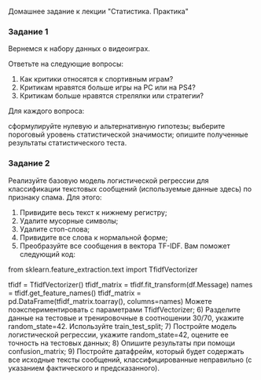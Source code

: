 
Домашнее задание к лекции "Статистика. Практика"
### Задание 1
Вернемся к набору данных о видеоиграх.

Ответьте на следующие вопросы:

1) Как критики относятся к спортивным играм?
2) Критикам нравятся больше игры на PC или на PS4?
3) Критикам больше нравятся стрелялки или стратегии?

Для каждого вопроса:

сформулируйте нулевую и альтернативную гипотезы;
выберите пороговый уровень статистической значимости;
опишите полученные результаты статистического теста.

### Задание 2
Реализуйте базовую модель логистической регрессии для классификации текстовых сообщений (используемые данные здесь) по признаку спама. Для этого:

1) Привидите весь текст к нижнему регистру;
2) Удалите мусорные символы;
3) Удалите стоп-слова;
4) Привидите все слова к нормальной форме;
5) Преобразуйте все сообщения в вектора TF-IDF. Вам поможет следующий код:

from sklearn.feature_extraction.text import TfidfVectorizer

tfidf = TfidfVectorizer()
tfidf_matrix = tfidf.fit_transform(df.Message)
names = tfidf.get_feature_names()
tfidf_matrix = pd.DataFrame(tfidf_matrix.toarray(), columns=names)
Можете поэкспериментировать с параметрами TfidfVectorizer;
6) Разделите данные на тестовые и тренировочные в соотношении 30/70, укажите random_state=42. Используйте train_test_split;
7) Постройте модель логистической регрессии, укажите random_state=42, оцените ее точность на тестовых данных;
8) Опишите результаты при помощи confusion_matrix;
9) Постройте датафрейм, который будет содержать все исходные тексты сообщений, классифицированные неправильно (с указанием фактического и предсказанного).
